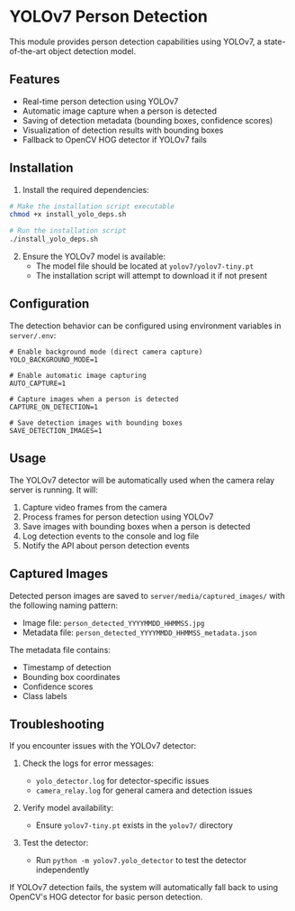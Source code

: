 # YOLOv7 Person Detection

This module provides person detection capabilities using YOLOv7, a state-of-the-art object detection model.

## Features

- Real-time person detection using YOLOv7
- Automatic image capture when a person is detected
- Saving of detection metadata (bounding boxes, confidence scores)
- Visualization of detection results with bounding boxes
- Fallback to OpenCV HOG detector if YOLOv7 fails

## Installation

1. Install the required dependencies:

```bash
# Make the installation script executable
chmod +x install_yolo_deps.sh

# Run the installation script
./install_yolo_deps.sh
```

2. Ensure the YOLOv7 model is available:
   - The model file should be located at `yolov7/yolov7-tiny.pt`
   - The installation script will attempt to download it if not present

## Configuration

The detection behavior can be configured using environment variables in `server/.env`:

```
# Enable background mode (direct camera capture)
YOLO_BACKGROUND_MODE=1

# Enable automatic image capturing
AUTO_CAPTURE=1

# Capture images when a person is detected
CAPTURE_ON_DETECTION=1

# Save detection images with bounding boxes
SAVE_DETECTION_IMAGES=1
```

## Usage

The YOLOv7 detector will be automatically used when the camera relay server is running. It will:

1. Capture video frames from the camera
2. Process frames for person detection using YOLOv7
3. Save images with bounding boxes when a person is detected
4. Log detection events to the console and log file
5. Notify the API about person detection events

## Captured Images

Detected person images are saved to `server/media/captured_images/` with the following naming pattern:
- Image file: `person_detected_YYYYMMDD_HHMMSS.jpg`
- Metadata file: `person_detected_YYYYMMDD_HHMMSS_metadata.json`

The metadata file contains:
- Timestamp of detection
- Bounding box coordinates
- Confidence scores
- Class labels

## Troubleshooting

If you encounter issues with the YOLOv7 detector:

1. Check the logs for error messages:
   - `yolo_detector.log` for detector-specific issues
   - `camera_relay.log` for general camera and detection issues

2. Verify model availability:
   - Ensure `yolov7-tiny.pt` exists in the `yolov7/` directory

3. Test the detector:
   - Run `python -m yolov7.yolo_detector` to test the detector independently

If YOLOv7 detection fails, the system will automatically fall back to using OpenCV's HOG detector for basic person detection. 